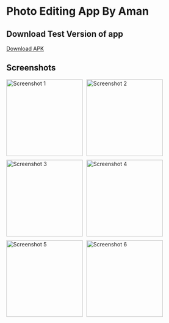# Photo Editing App By Aman

## Download Test Version of app
[Download APK](https://github.com/AmanKumar925/picsartclonebyaman/raw/master/app/release/release/app-release.apk)

## Screenshots

<div style="display: flex; flex-wrap: wrap; gap: 10px;">
  <img src="https://github.com/user-attachments/assets/4ba48c7d-4ac2-4bdd-896e-23943c0f9782" alt="Screenshot 1" width="200" />
  <img src="https://github.com/user-attachments/assets/cde15d6b-e06d-43b6-b1af-7e9222cded22" alt="Screenshot 2" width="200" />
  <img src="https://github.com/user-attachments/assets/d5efe681-a151-412c-b1b0-2f40ac02f014" alt="Screenshot 3" width="200" />
  <img src="https://github.com/user-attachments/assets/09c2fe39-aa6b-4a2d-b2f5-572d76989f46" alt="Screenshot 4" width="200" />
  <img src="https://github.com/user-attachments/assets/0958e2d7-72d9-447c-8740-5d757a53c315" alt="Screenshot 5" width="200" />
  <img src="https://github.com/user-attachments/assets/05078129-db80-4823-82b4-170be1721eff" alt="Screenshot 6" width="200" />
</div>
